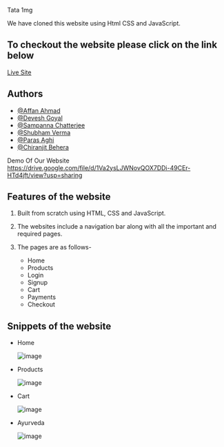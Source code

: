 
Tata 1mg

We have cloned this website using Html CSS and JavaScript.

To checkout the website please click on the link below
-------------------------------------------------------

[Live Site](https://precious-biscotti-be61c5.netlify.app/feature.html)

## Authors

- [@Affan Ahmad](https://github.com/AFFAN-AHMAD)
- [@Devesh Goyal ](https://github.com/DeveshGoyal26)
- [@Sampanna Chatterjee](https://github.com/Sam01-dev)
- [@Shubham Verma](https://github.com/S-hub1996)
- [@Paras Aghi](https://github.com/PARAS-AGHI)
- [@Chiranjit Behera](https://github.com/Chiranjit34)



Demo Of Our Website
https://drive.google.com/file/d/1Va2ysLJWNovQOX7DDi-49CEr-HTd4jft/view?usp=sharing

Features of the website
------------------------

1. Built from scratch using HTML, CSS and JavaScript.
2. The websites include a navigation bar along with all the important and required pages.
3. The pages are as follows-
   
   * Home
   * Products
   * Login
   * Signup
   * Cart
   * Payments
   * Checkout

Snippets of the website
------------------------

* Home

  ![image](https://drive.google.com/uc?export=view&id=1F-yfZdvVD-we0FSEz0jJxuQBoWL8x5S_)
 

* Products
  
  ![image](https://drive.google.com/uc?export=view&id=1RTpG3Gza1VU3IDQJGBNvl6M1n-6CgKaS)
  
* Cart
  
  ![image](https://drive.google.com/uc?export=view&id=1aKXWaHZ-eZA0wyuP9pKvn74WuxEUGZis)
  
* Ayurveda

  ![image](https://drive.google.com/uc?export=view&id=1S5HwWv1pqSReCu0RPdfNkkC-aoI0YTbV)


 
